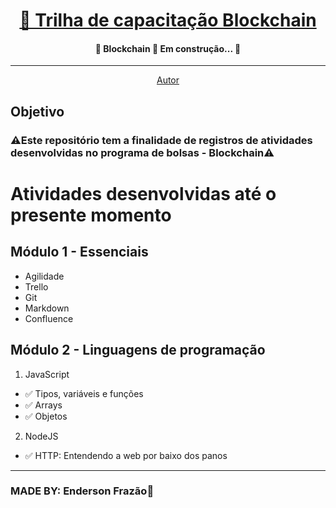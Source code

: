 <h1 align="center"> 
<a href= "https://github.com/EndersonF/trilha-de-capacitacao-blockchain">🔗 Trilha de capacitação Blockchain</a>
</h1>

<h4 align="center"> 
	🚧  Blockchain 🚀 Em construção...  🚧
</h4>

---

<p align="center">
 <a href="https://github.com/EndersonF" target="_blank"> Autor</a>
</p>

## Objetivo

### **⚠️Este repositório tem a finalidade de registros de atividades desenvolvidas no programa de bolsas - Blockchain⚠️**

# Atividades desenvolvidas até o presente momento

## Módulo 1 - Essenciais

- Agilidade
- Trello
- Git
- Markdown
- Confluence

## Módulo 2 - Linguagens de programação

1. JavaScript
- ✅ Tipos, variáveis e funções
- ✅ Arrays
- ✅ Objetos

2. NodeJS
- ✅ HTTP: Entendendo a web por baixo dos panos

---

### MADE BY: **Enderson Frazão🤟**
